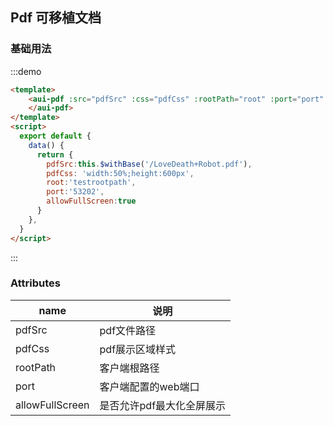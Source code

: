 ## Pdf 可移植文档

### 基础用法


:::demo

```html
<template>
	<aui-pdf :src="pdfSrc" :css="pdfCss" :rootPath="root" :port="port" :allowFullScreen="allowFullScreen">
	</aui-pdf>
</template>
<script>
  export default {
    data() {
      return {
        pdfSrc:this.$withBase('/LoveDeath+Robot.pdf'),
        pdfCss: 'width:50%;height:600px',
        root:'testrootpath',
        port:'53202',
        allowFullScreen:true
      }
    },
  }
</script>
```
:::

### Attributes
| name | 说明 |
|------|--------|
| pdfSrc | pdf文件路径 |
| pdfCss | pdf展示区域样式 |
| rootPath | 客户端根路径 |
| port | 客户端配置的web端口 |
| allowFullScreen | 是否允许pdf最大化全屏展示 |
